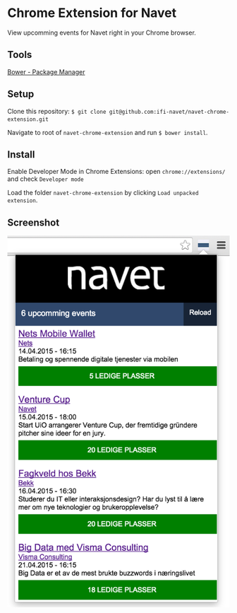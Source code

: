 Chrome Extension for Navet
==========================

View upcomming events for Navet right in your Chrome browser.

## Tools

[Bower - Package Manager](http://bower.io/)

## Setup

Clone this repository: `$ git clone git@github.com:ifi-navet/navet-chrome-extension.git`

Navigate to root of `navet-chrome-extension` and run `$ bower install`.

## Install

Enable Developer Mode in Chrome Extensions: open `chrome://extensions/` and check `Developer mode`

Load the folder `navet-chrome-extension` by clicking `Load unpacked extension`.

## Screenshot

![Screenshot](https://raw.githubusercontent.com/ifi-navet/navet-chrome-extension/master/screenshot.png)

